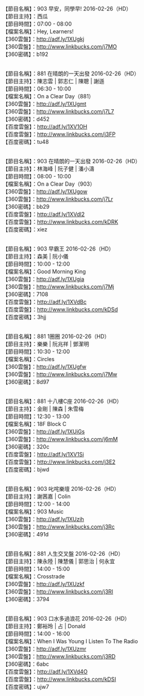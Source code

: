 <br>【節目名稱】：903 早安，同學早! 2016-02-26（HD）
<br>【節目主持】：西瓜
<br>【節目時間】：07:00 - 08:00
<br>【檔案名稱】：Hey, Learners!
<br>【360雲盤】：http://adf.ly/1XUgkj
<br>【360雲盤】：http://www.linkbucks.com/j7MO
<br>【360密碼】：b192

<br>【節目名稱】：881 在晴朗的一天出發 2016-02-26（HD）
<br>【節目主持】：陳志雲 | 郭志仁 | 陳聰 | 謝遜
<br>【節目時間】：06:30 - 10:00
<br>【檔案名稱】：On a Clear Day（881）
<br>【360雲盤】：http://adf.ly/1XUgmt
<br>【360雲盤】：http://www.linkbucks.com/j7L7
<br>【360密碼】：d452
<br>【百度雲盤】：http://adf.ly/1XV1OH
<br>【百度雲盤】：http://www.linkbucks.com/j3FP
<br>【百度密碼】：tu48

<br>【節目名稱】：903 在晴朗的一天出發 2016-02-26（HD）
<br>【節目主持】：林海峰 | 阮子健 | 潘小濤
<br>【節目時間】：08:00 - 10:00
<br>【檔案名稱】：On a Clear Day（903）
<br>【360雲盤】：http://adf.ly/1XUgow
<br>【360雲盤】：http://www.linkbucks.com/j7Lr
<br>【360密碼】：bb29
<br>【百度雲盤】：http://adf.ly/1XVdI2
<br>【百度雲盤】：http://www.linkbucks.com/kDRK
<br>【百度密碼】：xiez

<br>【節目名稱】：903 早霸王 2016-02-26（HD）
<br>【節目主持】：森美 | 阮小儀
<br>【節目時間】：10:00 - 12:00
<br>【檔案名稱】：Good Morning King
<br>【360雲盤】：http://adf.ly/1XUgia
<br>【360雲盤】：http://www.linkbucks.com/j7Mj
<br>【360密碼】：7108
<br>【百度雲盤】：http://adf.ly/1XVdBc
<br>【百度雲盤】：http://www.linkbucks.com/kDSd
<br>【百度密碼】：3hjj

<br>【節目名稱】：881 1圈圈 2016-02-26（HD）
<br>【節目主持】：樂樂 | 阮兆祥 | 鄧潔明
<br>【節目時間】：10:30 - 12:00
<br>【檔案名稱】：Circles
<br>【360雲盤】：http://adf.ly/1XUgfw
<br>【360雲盤】：http://www.linkbucks.com/j7Mw
<br>【360密碼】：8d97

<br>【節目名稱】：881 十八樓C座 2016-02-26（HD）
<br>【節目主持】：金剛 | 陳森 | 朱雪梅
<br>【節目時間】：12:30 - 13:00
<br>【檔案名稱】：18F Block C
<br>【360雲盤】：http://adf.ly/1XUiGs
<br>【360雲盤】：http://www.linkbucks.com/j6mM
<br>【360密碼】：320c
<br>【百度雲盤】：http://adf.ly/1XV1Si
<br>【百度雲盤】：http://www.linkbucks.com/j3E2
<br>【百度密碼】：bjwd

<br>【節目名稱】：903 叱咤樂壇 2016-02-26（HD）
<br>【節目主持】：謝茜嘉 | Colin
<br>【節目時間】：12:00 - 14:00
<br>【檔案名稱】：903 Music
<br>【360雲盤】：http://adf.ly/1XUzih
<br>【360雲盤】：http://www.linkbucks.com/j3Rc
<br>【360密碼】：491d

<br>【節目名稱】：881 人生交叉盤 2016-02-26（HD）
<br>【節目主持】：陳永陸 | 陳慧儀 | 郭思治 | 何永宜
<br>【節目時間】：14:00 - 15:00
<br>【檔案名稱】：Crosstrade
<br>【360雲盤】：http://adf.ly/1XUzkf
<br>【360雲盤】：http://www.linkbucks.com/j3RI
<br>【360密碼】：3794

<br>【節目名稱】：903 口水多過浪花 2016-02-26（HD）
<br>【節目主持】：鄭裕玲 | 占 | Donald
<br>【節目時間】：14:00 - 16:00
<br>【檔案名稱】：When I Was Young I Listen To The Radio
<br>【360雲盤】：http://adf.ly/1XUzmr
<br>【360雲盤】：http://www.linkbucks.com/j3RD
<br>【360密碼】：6abc
<br>【百度雲盤】：http://adf.ly/1XVd4O
<br>【百度雲盤】：http://www.linkbucks.com/kDSI
<br>【百度密碼】：ujw7
